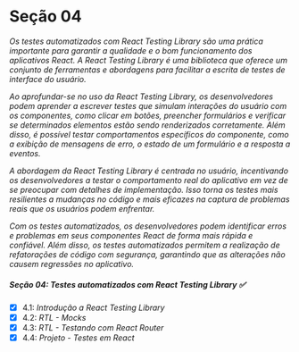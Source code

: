 # Seção 04

_Os testes automatizados com React Testing Library são uma prática importante para garantir a qualidade e o bom funcionamento dos aplicativos React. A React Testing Library é uma biblioteca que oferece um conjunto de ferramentas e abordagens para facilitar a escrita de testes de interface do usuário._

_Ao aprofundar-se no uso da React Testing Library, os desenvolvedores podem aprender a escrever testes que simulam interações do usuário com os componentes, como clicar em botões, preencher formulários e verificar se determinados elementos estão sendo renderizados corretamente. Além disso, é possível testar comportamentos específicos do componente, como a exibição de mensagens de erro, o estado de um formulário e a resposta a eventos._

_A abordagem da React Testing Library é centrada no usuário, incentivando os desenvolvedores a testar o comportamento real do aplicativo em vez de se preocupar com detalhes de implementação. Isso torna os testes mais resilientes a mudanças no código e mais eficazes na captura de problemas reais que os usuários podem enfrentar._

_Com os testes automatizados, os desenvolvedores podem identificar erros e problemas em seus componentes React de forma mais rápida e confiável. Além disso, os testes automatizados permitem a realização de refatorações de código com segurança, garantindo que as alterações não causem regressões no aplicativo._

##### Seção 04: Testes automatizados com React Testing Library ✅
- [X] 4.1: _Introdução a React Testing Library_
- [X] 4.2: _RTL - Mocks_
- [X] 4.3: _RTL - Testando com React Router_
- [X] 4.4: _Projeto - Testes em React_

